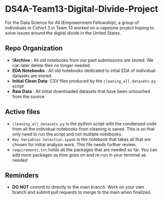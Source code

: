 # DS4A-Team13-Digital-Divide-Project
For the Data Science for All (Empowerment Fellowship), a group of individuals in Cohort 3 in Team 13 worked on a capstone project hoping to solve issues around the digital divide in the United States.  

## Repo Organization 

- **!Archive** : All old notebooks from our past submissions are stored. We can later delete files no longer needed.
- **EDA Notebooks** : All old notebooks dedicated to intial EDA of individual datasets are stored. 
- **Initial Clean Data**: CSV files produced by the `cleaning_all_datasets.py` script
- **Raw Data** : All initial downloaded datasets that have been untouched from the source

## Active files

- `cleaning_all_datasets.py` is the python script with the condensed code from all the individual notebooks from cleaning is saved. This is so that only need to run the script and not multiple notebooks.
- `Key Variables Selection.ipynb` is the notebook that takes all that are chosen for initial analysis work. This file needs further review.
- `requirements.txt` holds all the packages that are needed so far. You can add more packages as time goes on and re-run in your terminal as needed

## Reminders
- **DO NOT** commit to directly to the main branch. Work on your own branch and submit pull requests to merge to the main when finalized.